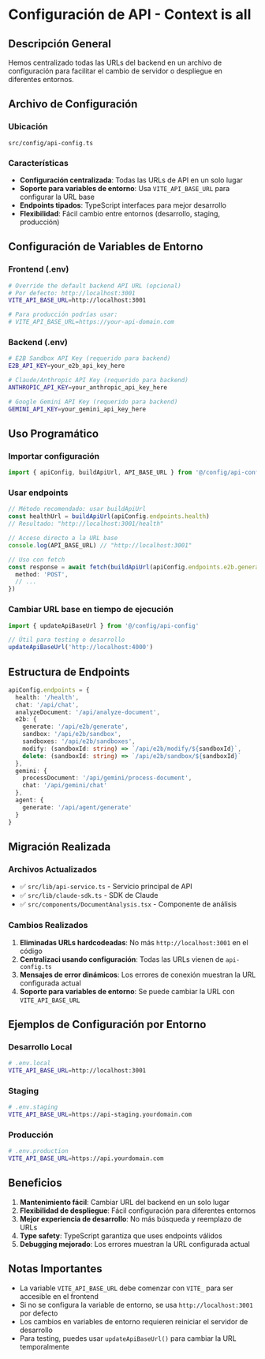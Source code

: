 # Configuración de API - Context is all

## Descripción General

Hemos centralizado todas las URLs del backend en un archivo de configuración para facilitar el cambio de servidor o despliegue en diferentes entornos.

## Archivo de Configuración

### Ubicación
`src/config/api-config.ts`

### Características
- **Configuración centralizada**: Todas las URLs de API en un solo lugar
- **Soporte para variables de entorno**: Usa `VITE_API_BASE_URL` para configurar la URL base
- **Endpoints tipados**: TypeScript interfaces para mejor desarrollo
- **Flexibilidad**: Fácil cambio entre entornos (desarrollo, staging, producción)

## Configuración de Variables de Entorno

### Frontend (.env)
```bash
# Override the default backend API URL (opcional)
# Por defecto: http://localhost:3001
VITE_API_BASE_URL=http://localhost:3001

# Para producción podrías usar:
# VITE_API_BASE_URL=https://your-api-domain.com
```

### Backend (.env)
```bash
# E2B Sandbox API Key (requerido para backend)
E2B_API_KEY=your_e2b_api_key_here

# Claude/Anthropic API Key (requerido para backend)
ANTHROPIC_API_KEY=your_anthropic_api_key_here

# Google Gemini API Key (requerido para backend)
GEMINI_API_KEY=your_gemini_api_key_here
```

## Uso Programático

### Importar configuración
```typescript
import { apiConfig, buildApiUrl, API_BASE_URL } from '@/config/api-config'
```

### Usar endpoints
```typescript
// Método recomendado: usar buildApiUrl
const healthUrl = buildApiUrl(apiConfig.endpoints.health)
// Resultado: "http://localhost:3001/health"

// Acceso directo a la URL base
console.log(API_BASE_URL) // "http://localhost:3001"

// Uso con fetch
const response = await fetch(buildApiUrl(apiConfig.endpoints.e2b.generate), {
  method: 'POST',
  // ...
})
```

### Cambiar URL base en tiempo de ejecución
```typescript
import { updateApiBaseUrl } from '@/config/api-config'

// Útil para testing o desarrollo
updateApiBaseUrl('http://localhost:4000')
```

## Estructura de Endpoints

```typescript
apiConfig.endpoints = {
  health: '/health',
  chat: '/api/chat',
  analyzeDocument: '/api/analyze-document',
  e2b: {
    generate: '/api/e2b/generate',
    sandbox: '/api/e2b/sandbox',
    sandboxes: '/api/e2b/sandboxes',
    modify: (sandboxId: string) => `/api/e2b/modify/${sandboxId}`,
    delete: (sandboxId: string) => `/api/e2b/sandbox/${sandboxId}`
  },
  gemini: {
    processDocument: '/api/gemini/process-document',
    chat: '/api/gemini/chat'
  },
  agent: {
    generate: '/api/agent/generate'
  }
}
```

## Migración Realizada

### Archivos Actualizados
- ✅ `src/lib/api-service.ts` - Servicio principal de API
- ✅ `src/lib/claude-sdk.ts` - SDK de Claude
- ✅ `src/components/DocumentAnalysis.tsx` - Componente de análisis

### Cambios Realizados
1. **Eliminadas URLs hardcodeadas**: No más `http://localhost:3001` en el código
2. **Centralizaci usando configuración**: Todas las URLs vienen de `api-config.ts`
3. **Mensajes de error dinámicos**: Los errores de conexión muestran la URL configurada actual
4. **Soporte para variables de entorno**: Se puede cambiar la URL con `VITE_API_BASE_URL`

## Ejemplos de Configuración por Entorno

### Desarrollo Local
```bash
# .env.local
VITE_API_BASE_URL=http://localhost:3001
```

### Staging
```bash
# .env.staging
VITE_API_BASE_URL=https://api-staging.yourdomain.com
```

### Producción
```bash
# .env.production
VITE_API_BASE_URL=https://api.yourdomain.com
```

## Beneficios

1. **Mantenimiento fácil**: Cambiar URL del backend en un solo lugar
2. **Flexibilidad de despliegue**: Fácil configuración para diferentes entornos
3. **Mejor experiencia de desarrollo**: No más búsqueda y reemplazo de URLs
4. **Type safety**: TypeScript garantiza que uses endpoints válidos
5. **Debugging mejorado**: Los errores muestran la URL configurada actual

## Notas Importantes

- La variable `VITE_API_BASE_URL` debe comenzar con `VITE_` para ser accesible en el frontend
- Si no se configura la variable de entorno, se usa `http://localhost:3001` por defecto
- Los cambios en variables de entorno requieren reiniciar el servidor de desarrollo
- Para testing, puedes usar `updateApiBaseUrl()` para cambiar la URL temporalmente
